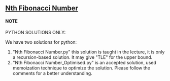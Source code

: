 ## <a href="https://www.codingninjas.com/codestudio/problems/nth-fibonacci-number_74156?source=youtube&campaign=Recursion_Fraz&utm_source=youtube&utm_medium=affiliate&utm_campaign=Recursion_Fraz">Nth Fibonacci Number</a>

#### NOTE
PYTHON SOLUTIONS ONLY:

We have two solutions for python:
1. "Nth Fibonacci Number.py" this solution is taught in the lecture, it is only a recursion-based solution. It may give "TLE" for the upper bound.
2. "Nth Fibonacci Number_Optimised.py" is an accepted solution, used memoization technique to optimize the solution. Please follow the comments for a better understanding.
